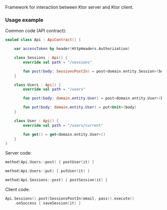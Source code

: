 Framework for interaction between Ktor server and Ktor client.

### Usage example

Common code (API contract):
```kotlin
sealed class Api : ApiContract() {

    var accessToken by header(HttpHeaders.Authorization)

    class Sessions : Api() {
        override val path = "/sessions"

        fun post(body: SessionsPostIn) = post<domain.entity.Session>(body)
    }

    class Users : Api() {
        override val path = "/users"

        fun post(body: domain.entity.User) = post<domain.entity.User>(body)

        fun put(body: domain.entity.User) = put<Unit>(body)
    }

    class User : Api() {
        override val path = "/users/current"

        fun get() = get<domain.entity.User>()
    }
}
```

Server code:
```kotlin
method(Api.Users::post) { postUser(it) }

method(Api.Users::put) { putUser(it) }

method(Api.Sessions::post) { postSession(it) }
```

Client code:
```kotlin
Api.Sessions().post(SessionsPostIn(email, pass)).execute()
    .onSuccess { saveSession(it) }
```
